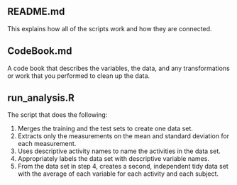 ## README.md

This explains how all of the scripts work and how they are connected.

## CodeBook.md

A code book that describes the variables, the data, and any transformations or work that you performed to clean up the data.

## run_analysis.R

The script that does the following:
1. Merges the training and the test sets to create one data set.
2. Extracts only the measurements on the mean and standard deviation for each measurement.
3. Uses descriptive activity names to name the activities in the data set.
4. Appropriately labels the data set with descriptive variable names.
5. From the data set in step 4, creates a second, independent tidy data set with the average of each variable for each activity and each subject.
